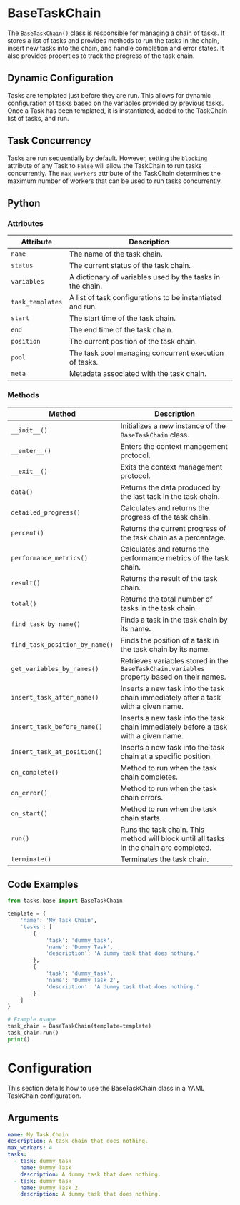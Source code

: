 # BaseTaskChain

The `BaseTaskChain()` class is responsible for managing a chain of tasks. It stores a list of tasks and provides methods 
to run the tasks in the chain, insert new tasks into the chain, and handle completion and error states. It also 
provides properties to track the progress of the task chain.

## Dynamic Configuration
Tasks are templated just before they are run. This allows for dynamic configuration of tasks based on the variables 
provided by previous tasks. Once a Task has been templated, it is instantiated, added to the TaskChain list of tasks,
and run.

## Task Concurrency
Tasks are run sequentially by default. However, setting the `blocking` attribute of any Task to `False` will allow the
TaskChain to run tasks concurrently. The `max_workers` attribute of the TaskChain determines the maximum number of
workers that can be used to run tasks concurrently.

## Python

### Attributes

| Attribute        | Description                                                 |
|------------------|-------------------------------------------------------------|
| `name`           | The name of the task chain.                                 |
| `status`         | The current status of the task chain.                       |
| `variables`      | A dictionary of variables used by the tasks in the chain.   |
| `task_templates` | A list of task configurations to be instantiated and run.   |
| `start`          | The start time of the task chain.                           |
| `end`            | The end time of the task chain.                             |
| `position`       | The current position of the task chain.                     |
| `pool`           | The task pool managing concurrent execution of tasks.       |
| `meta`           | Metadata associated with the task chain.                    |

### Methods

| Method                         | Description                                                                                |
|--------------------------------|--------------------------------------------------------------------------------------------|
| `__init__()`                   | Initializes a new instance of the `BaseTaskChain` class.                                   |
| `__enter__()`                  | Enters the context management protocol.                                                    |
| `__exit__()`                   | Exits the context management protocol.                                                     |
| `data()`                       | Returns the data produced by the last task in the task chain.                              |
| `detailed_progress()`          | Calculates and returns the progress of the task chain.                                     |
| `percent()`                    | Returns the current progress of the task chain as a percentage.                            |
| `performance_metrics()`        | Calculates and returns the performance metrics of the task chain.                          |
| `result()`                     | Returns the result of the task chain.                                                      |
| `total()`                      | Returns the total number of tasks in the task chain.                                       |
| `find_task_by_name()`          | Finds a task in the task chain by its name.                                                |
| `find_task_position_by_name()` | Finds the position of a task in the task chain by its name.                                |
| `get_variables_by_names()`     | Retrieves variables stored in the `BaseTaskChain.variables` property based on their names. |
| `insert_task_after_name()`     | Inserts a new task into the task chain immediately after a task with a given name.         |
| `insert_task_before_name()`    | Inserts a new task into the task chain immediately before a task with a given name.        |
| `insert_task_at_position()`    | Inserts a new task into the task chain at a specific position.                             |
| `on_complete()`                | Method to run when the task chain completes.                                               |
| `on_error()`                   | Method to run when the task chain errors.                                                  |
| `on_start()`                   | Method to run when the task chain starts.                                                  |
| `run()`                        | Runs the task chain. This method will block until all tasks in the chain are completed.    |
| `terminate()`                  | Terminates the task chain.                                                                 |

## Code Examples

```python
from tasks.base import BaseTaskChain

template = {
    'name': 'My Task Chain',
    'tasks': [
        {
            'task': 'dummy_task',
            'name': 'Dummy Task',
            'description': 'A dummy task that does nothing.'
        },
        {
            'task': 'dummy_task',
            'name': 'Dummy Task 2',
            'description': 'A dummy task that does nothing.'
        }
    ]
}

# Example usage
task_chain = BaseTaskChain(template=template)
task_chain.run()
print()
```

# Configuration
This section details how to use the BaseTaskChain class in a YAML TaskChain configuration.

## Arguments
```yaml
name: My Task Chain
description: A task chain that does nothing.
max_workers: 4
tasks:
  - task: dummy_task
    name: Dummy Task
    description: A dummy task that does nothing.
  - task: dummy_task
    name: Dummy Task 2
    description: A dummy task that does nothing.
```
